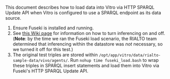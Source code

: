 This document describes how to load data into Vitro via HTTP SPARQL Update API when Vitro is configured to use a SPARQL endpoint as its data source.

1. Ensure Fuseki is installed and running.
2. See [this Wiki page](https://github.com/sul-dlss/rialto/wiki/Disable-enable-inferencing-at-startup) for information on how to turn inferencing on and off. (**Note**: by the time we ran the Fuseki load scenario, the RIALTO team determined that inferencing within the datastore was *not* necessary, so we turned it off for this test.)
3. The original test triples are stored within `/opt/app/vitro/data/rialto-sample-data/vivo/agents/`. Run `nohup time fuseki_load.bash` to wrap these triples in SPARQL insert statements and load them into Vitro via Fuseki's HTTP SPARQL Update API.
